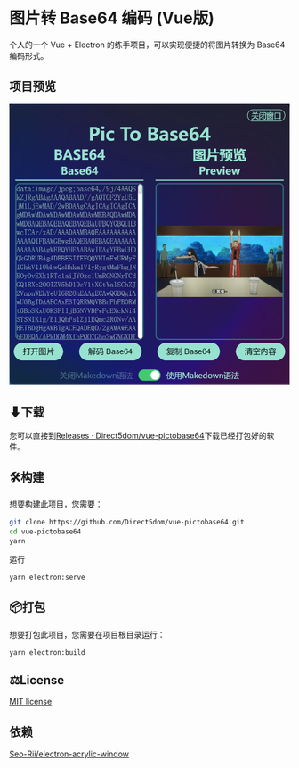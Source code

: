 # 图片转 Base64 编码 (Vue版)

个人的一个 Vue + Electron 的练手项目，可以实现便捷的将图片转换为 Base64 编码形式。

## 项目预览

![img](./README/2022-09-21-114416.png)

## ⬇下载

您可以直接到[Releases · Direct5dom/vue-pictobase64](https://github.com/Direct5dom/vue-PicToBase64/releases)下载已经打包好的软件。

## 🛠️构建

想要构建此项目，您需要：

```sh
git clone https://github.com/Direct5dom/vue-pictobase64.git
cd vue-pictobase64
yarn
```

运行

```sh
yarn electron:serve
```

## 📦︎打包

想要打包此项目，您需要在项目根目录运行：

```sh
yarn electron:build
```

## ⚖️License

[MIT license](https://github.com/Direct5dom/vue-PicToBase64/blob/main/LICENSE)

## 依赖

[Seo-Rii/electron-acrylic-window](https://github.com/Seo-Rii/electron-acrylic-window)